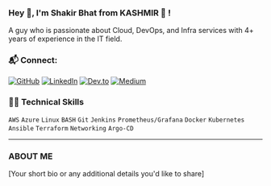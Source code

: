 ### Hey 👋, I'm Shakir Bhat from KASHMIR 🍁 !
A guy who is passionate about Cloud, DevOps, and Infra services with 4+ years of experience in the IT field.

### 📬 Connect:
[![GitHub](https://img.shields.io/badge/GitHub-000?style=flat-square&logo=github&logoColor=white)](https://github.com/your-github-username)
[![LinkedIn](https://img.shields.io/badge/LinkedIn-0077B5?style=flat-square&logo=linkedin&logoColor=white)](https://www.linkedin.com/in/your-linkedin-username/)
[![Dev.to](https://img.shields.io/badge/Dev.to-0A0A0A?style=flat-square&logo=dev.to&logoColor=white)](https://dev.to/your-devto-username)
[![Medium](https://img.shields.io/badge/Medium-12100E?style=flat-square&logo=medium&logoColor=white)](https://medium.com/@your-medium-username)

### 👨‍💻 Technical Skills
`AWS` `Azure` `Linux` `BASH` `Git` `Jenkins` `Prometheus/Grafana` `Docker` `Kubernetes` `Ansible` `Terraform` `Networking` `Argo-CD`

---

### ABOUT ME
[Your short bio or any additional details you'd like to share]

